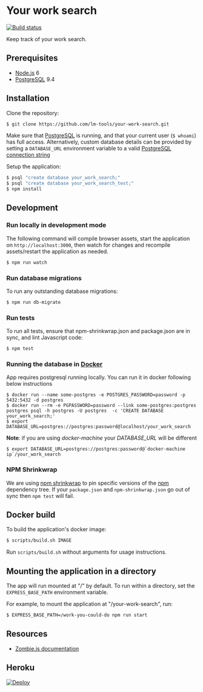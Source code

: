 # Your work search

[![Build status][build status image]][ci]

Keep track of your work search.

## Prerequisites
- [Node.js] 6
- [PostgreSQL] 9.4

## Installation

Clone the repository:

```sh
$ git clone https://github.com/lm-tools/your-work-search.git
```

Make sure that [PostgreSQL] is running, and that your current user (`$ whoami`)
has full access. Alternatively, custom database details can be provided by setting
a `DATABASE_URL` environment variable to a valid [PostgreSQL connection string]

Setup the application:

```sh
$ psql "create database your_work_search;"
$ psql "create database your_work_search_test;"
$ npm install
```

## Development

### Run locally in development mode

The following command will compile browser assets, start the
application on `http://localhost:3000`, then watch for changes and
recompile assets/restart the application as needed.

```sh
$ npm run watch
```

### Run database migrations

To run any outstanding database migrations:
```sh
$ npm run db-migrate
```

### Run tests

To run all tests, ensure that npm-shrinkwrap.json and package.json
are in sync, and lint Javascript code:
```sh
$ npm test
```

### Running the database in [Docker]

App requires postgresql running locally. You can run it in docker following below instructions

    $ docker run --name some-postgres -e POSTGRES_PASSWORD=password -p 5432:5432 -d postgres
    $ docker run --rm -e PGPASSWORD=password --link some-postgres:postgres postgres psql -h postgres -U postgres  -c 'CREATE DATABASE your_work_search;'
    $ export DATABASE_URL=postgres://postgres:password@localhost/your_work_search

**Note**: if you are using *docker-machine* your *DATABASE_URL* will be different

    $ export DATABASE_URL=postgres://postgres:password@`docker-machine ip`/your_work_search

### NPM Shrinkwrap

We are using [npm shrinkwrap] to pin specific versions of the [npm]
dependency tree. If your `package.json` and `npm-shrinkwrap.json` go
out of sync then `npm test` will fail.

## Docker build

To build the application's docker image:

```sh
$ scripts/build.sh IMAGE
```

Run `scripts/build.sh` without arguments for usage instructions.

## Mounting the application in a directory

The app will run mounted at "/" by default. To run within a directory, set the
`EXPRESS_BASE_PATH` environment variable.

For example, to mount the application at "/your-work-search", run:

```sh
$ EXPRESS_BASE_PATH=/work-you-could-do npm run start
```

## Resources

* [Zombie.js documentation][zombie docs]

## Heroku

[![Deploy][heroku deploy image]][heroku deploy hook]

[build status image]: https://api.travis-ci.org/lm-tools/your-work-search.svg
[ci]: https://travis-ci.org/lm-tools/your-work-search
[Cucumber]: https://cucumber.io/
[Docker]: https://www.docker.com/
[heroku deploy hook]: https://heroku.com/deploy
[heroku deploy image]: https://www.herokucdn.com/deploy/button.svg
[npm]: https://www.npmjs.com/
[npm shrinkwrap]: https://docs.npmjs.com/cli/shrinkwrap
[Node.js]: https://nodejs.org
[PostgreSQL connection string]: http://www.postgresql.org/docs/9.4/static/libpq-connect.html#AEN41221
[PostgreSQL]: http://www.postgresql.org/
[PostgreSQL]: http://www.postgresql.org/
[zombie docs]: https://zombie.readthedocs.io/en/latest/index.html
